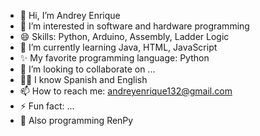 - 👋 Hi, I’m Andrey Enrique
- 👀 I’m interested in software and hardware programming
- 😄 Skills: Python, Arduino, Assembly, Ladder Logic
- 🌱 I’m currently learning Java, HTML, JavaScript
- ✨ My favorite programming language: Python
- 💞️ I’m looking to collaborate on ...
- 🌮🌭 I know Spanish and English
- 📫 How to reach me: andreyenrique132@gmail.com
- ⚡ Fun fact: ...
- 🎴 Also programming RenPy

<!---
Andrey-Enrique-GM/Andrey-Enrique-GM is a ✨ special ✨ repository because its `README.md` (this file) appears on your GitHub profile.
You can click the Preview link to take a look at your changes.
--->
